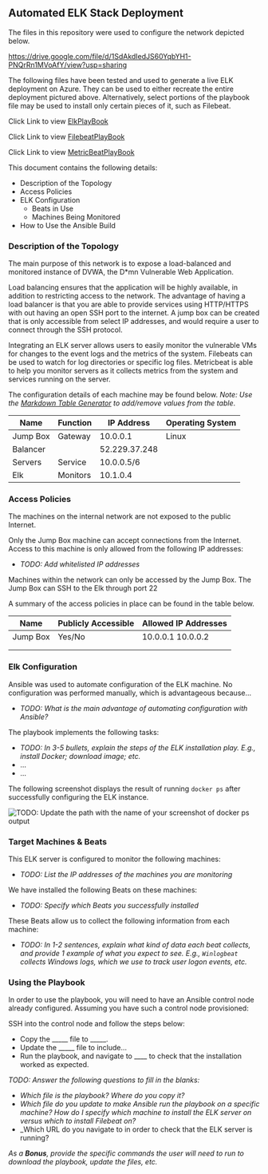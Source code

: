 ## Automated ELK Stack Deployment

The files in this repository were used to configure the network depicted below.

https://drive.google.com/file/d/1SdAkdIedJS60YqbYH1-PNQrRn1MVoAfY/view?usp=sharing

The following files have been tested and used to generate a live ELK deployment on Azure. They can be used to either recreate the entire deployment pictured above. Alternatively, select portions of the playbook file may be used to install only certain pieces of it, such as Filebeat.

Click Link to view [ElkPlayBook](https://docs.google.com/document/d/1vMusWICrrrCwiz38tOSiwu0Y9bDw8ir9aBFiqgAFPRo/edit?usp=sharing)

Click Link to view [FilebeatPlayBook](https://docs.google.com/document/d/1h_wC04IJgCAggkhUdcfUrct9aqpFVnBflAWfgTbqfcQ/edit?usp=sharing)

Click Link to view [MetricBeatPlayBook](https://docs.google.com/document/d/19ENDVzMKCAqhpy8mBKDVSI5kZ5n6zhTB6H6Igw12lls/edit?usp=sharing)

This document contains the following details:
- Description of the Topology
- Access Policies
- ELK Configuration
  - Beats in Use
  - Machines Being Monitored
- How to Use the Ansible Build


### Description of the Topology

The main purpose of this network is to expose a load-balanced and monitored instance of DVWA, the D*mn Vulnerable Web Application.

Load balancing ensures that the application will be highly available, in addition to restricting access to the network.
The advantage of having a load balancer is that you are able to provide services using HTTP/HTTPS with out having an open SSH port to the internet.  A jump box can be created that is only accessible from select IP addresses, and would require a user to connect through the SSH protocol.

Integrating an ELK server allows users to easily monitor the vulnerable VMs for changes to the event logs and the metrics of the system.
Filebeats can be used to watch for log directories or specific log files. 
Metricbeat is able to help you monitor servers as it collects metrics from the system and services running on the server.  

The configuration details of each machine may be found below.
_Note: Use the [Markdown Table Generator](http://www.tablesgenerator.com/markdown_tables) to add/remove values from the table_.

| Name     | Function | IP Address   | Operating System |
|----------|----------|--------------|------------------|
| Jump Box | Gateway  | 10.0.0.1     | Linux            |
| Balancer |          |52.229.37.248 |                  |
| Servers  | Service  | 10.0.0.5/6   |                  |
| Elk      |Monitors  | 10.1.0.4     |                  |

### Access Policies

The machines on the internal network are not exposed to the public Internet. 

Only the Jump Box machine can accept connections from the Internet. Access to this machine is only allowed from the following IP addresses:
- _TODO: Add whitelisted IP addresses_

Machines within the network can only be accessed by the Jump Box.
The Jump Box can SSH to the Elk through port 22

A summary of the access policies in place can be found in the table below.

| Name     | Publicly Accessible | Allowed IP Addresses |
|----------|---------------------|----------------------|
| Jump Box | Yes/No              | 10.0.0.1 10.0.0.2    |
|          |                     |                      |
|          |                     |                      |

### Elk Configuration

Ansible was used to automate configuration of the ELK machine. No configuration was performed manually, which is advantageous because...
- _TODO: What is the main advantage of automating configuration with Ansible?_

The playbook implements the following tasks:
- _TODO: In 3-5 bullets, explain the steps of the ELK installation play. E.g., install Docker; download image; etc._
- ...
- ...

The following screenshot displays the result of running `docker ps` after successfully configuring the ELK instance.

![TODO: Update the path with the name of your screenshot of docker ps output](Images/docker_ps_output.png)

### Target Machines & Beats
This ELK server is configured to monitor the following machines:
- _TODO: List the IP addresses of the machines you are monitoring_

We have installed the following Beats on these machines:
- _TODO: Specify which Beats you successfully installed_

These Beats allow us to collect the following information from each machine:
- _TODO: In 1-2 sentences, explain what kind of data each beat collects, and provide 1 example of what you expect to see. E.g., `Winlogbeat` collects Windows logs, which we use to track user logon events, etc._

### Using the Playbook
In order to use the playbook, you will need to have an Ansible control node already configured. Assuming you have such a control node provisioned: 

SSH into the control node and follow the steps below:
- Copy the _____ file to _____.
- Update the _____ file to include...
- Run the playbook, and navigate to ____ to check that the installation worked as expected.

_TODO: Answer the following questions to fill in the blanks:_
- _Which file is the playbook? Where do you copy it?_
- _Which file do you update to make Ansible run the playbook on a specific machine? How do I specify which machine to install the ELK server on versus which to install Filebeat on?_
- _Which URL do you navigate to in order to check that the ELK server is running?

_As a **Bonus**, provide the specific commands the user will need to run to download the playbook, update the files, etc._
